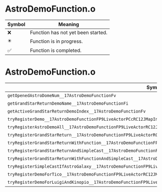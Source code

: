 # AstroDemoFunction.o
| Symbol | Meaning 
| ------------- | ------------- 
| :x: | Function has not yet been started. 
| :eight_pointed_black_star: | Function is in progress. 
| :white_check_mark: | Function is completed. 


# AstroDemoFunction.o
| Symbol | Decompiled? |
| ------------- | ------------- |
| `getOpenedAstroDomeNum__17AstroDemoFunctionFv` | :x: |
| `getGrandStarReturnDemoName__17AstroDemoFunctionFi` | :x: |
| `getActiveGrandStarReturnDemoIndex__17AstroDemoFunctionFv` | :x: |
| `tryRegisterDemo__17AstroDemoFunctionFP9LiveActorPCcRC12JMapInfoIter` | :x: |
| `tryRegisterAstroDemoAll__17AstroDemoFunctionFP9LiveActorRC12JMapInfoIter` | :x: |
| `tryRegisterGrandStarReturn__17AstroDemoFunctionFP9LiveActorRC12JMapInfoIter` | :x: |
| `tryRegisterGrandStarReturnWithFunction__17AstroDemoFunctionFP9LiveActorRC12JMapInfoIterRCQ22MR11FunctorBase` | :x: |
| `tryRegisterGrandStarReturnAndSimpleCast__17AstroDemoFunctionFP9LiveActorRC12JMapInfoIter` | :x: |
| `tryRegisterGrandStarReturnWithFunctionAndSimpleCast__17AstroDemoFunctionFP9LiveActorRC12JMapInfoIterRCQ22MR11FunctorBase` | :x: |
| `tryRegisterSimpleCastIfAstroGalaxy__17AstroDemoFunctionFP9LiveActor` | :x: |
| `tryRegisterDemoForTico__17AstroDemoFunctionFP9LiveActorRC12JMapInfoIter` | :x: |
| `tryRegisterDemoForLuigiAndKinopio__17AstroDemoFunctionFP9LiveActorRC12JMapInfoIter` | :x: |
